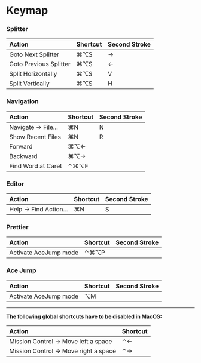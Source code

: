 # Keymap

### Splitter

| Action                                    | Shortcut | Second Stroke |
|:------------------------------------------|:---------|:--------------|
| Goto Next Splitter	                      | ⌘⌥S    | →             |
| Goto Previous Splitter	                  | ⌘⌥S    | ←            |
| Split Horizontally                        | ⌘⌥S    | V             |
| Split Vertically                          | ⌘⌥S    | H             |


### Navigation

| Action                                    | Shortcut | Second Stroke |
|:------------------------------------------|:---------|:--------------|
| Navigate -> File...	                      | ⌘N      | N             |
| Show Recent Files   	                    | ⌘N      | R             |
| Forward	                                  | ⌘⌥←   |               |
| Backward	                                | ⌘⌥→    |               |
| Find Word at Caret                        | ⌃⌘⌥F   |               |

### Editor

| Action                                    | Shortcut | Second Stroke |
|:------------------------------------------|:---------|:--------------|
| Help -> Find Action...                    | ⌘N      | S             |

### Prettier

| Action                                    | Shortcut | Second Stroke |
|:------------------------------------------|:---------|:--------------|
| Activate AceJump mode	                    | ⌃⌘⌥P   |               |


### Ace Jump

| Action                                    | Shortcut | Second Stroke |
|:------------------------------------------|:---------|:--------------|
| Activate AceJump mode	                    | ⌥M      |               |


---


**The following global shortcuts have to be disabled in MacOS:**

|  Action                                   | Shortcut |
|:------------------------------------------|:---------|
| Mission Control -> Move left a space	    | ⌃←      |
| Mission Control -> Move right a space	    | ⌃→       |
